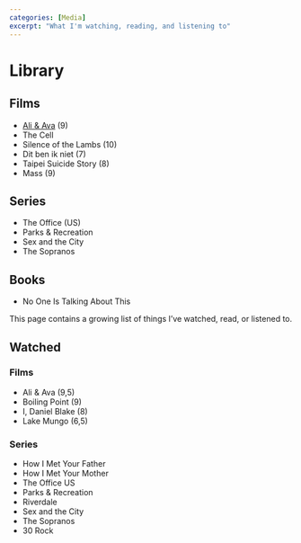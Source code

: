 ```yaml
---
categories: [Media]
excerpt: "What I'm watching, reading, and listening to"
---
```


# Library

## Films
- [Ali & Ava](/ali-and-ava) (9)
- The Cell
- Silence of the Lambs (10)
- Dit ben ik niet (7)
- Taipei Suicide Story (8)
- Mass (9)

## Series
- The Office (US)
- Parks & Recreation
- Sex and the City
- The Sopranos


## Books
- No One Is Talking About This



This page contains a growing list of things I’ve watched, read, or listened to. 

## Watched

### Films

- Ali & Ava (9,5)
- Boiling Point (9)
- I, Daniel Blake (8)
- Lake Mungo (6,5)

### Series

- How I Met Your Father
- How I Met Your Mother
- The Office US
- Parks & Recreation
- Riverdale
- Sex and the City
- The Sopranos 
- 30 Rock
